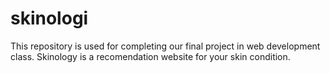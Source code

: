 # skinologi
This repository is used for completing our final project in web development class.
Skinology is a recomendation website for your skin condition. 
